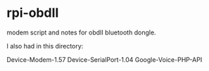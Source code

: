 # rpi-obdII
modem script and notes for obdII bluetooth dongle.

I also had in this directory:

Device-Modem-1.57
Device-SerialPort-1.04
Google-Voice-PHP-API
